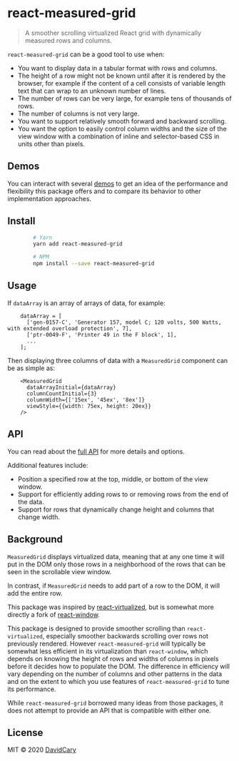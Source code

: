 # react-measured-grid

> A smoother scrolling virtualized React grid with dynamically measured rows and columns.

`react-measured-grid` can be a good tool to use when:

  - You want to display data in a tabular format with rows and columns.
  - The height of a row might not be known until after it is rendered by the browser,
      for example if the content of a cell consists of variable length text
      that can wrap to an unknown number of lines.
  - The number of rows can be very large, for example tens of thousands of rows.
  - The number of columns is not very large.
  - You want to support relatively smooth forward and backward scrolling.
  - You want the option to easily control column widths
      and the size of the view window
      with a combination of inline and selector-based CSS
      in units other than pixels.

## Demos

You can interact with several 
[demos](https://DavidCary.github.io/react-measured-grid/demos.html)
to get an idea of the performance and flexibility this package offers
and to compare its behavior to other implementation approaches.

## Install

```bash
        # Yarn
        yarn add react-measured-grid

        # NPM
        npm install --save react-measured-grid
```

## Usage

If `dataArray` is an array of arrays of data, for example:

        dataArray = [
          ['gen-0157-C', 'Generator 157, model C; 120 volts, 500 Watts, with extended overload protection', 7],
          ['ptr-0049-F', 'Printer 49 in the F block', 1],
          ...
        ];

Then displaying three columns of data with a `MeasuredGrid` component
can be as simple as:

        <MeasuredGrid
          dataArrayInitial={dataArray}
          columnCountInitial={3}
          columnWidth={['15ex', '45ex', '8ex']}
          viewStyle={{width: 75ex, height: 20ex}}
        />
    
## API

You can read about the
[full API](https://DavidCary.github.io/react-measured-grid/)
for more details and options.

Additional features include:

  - Position a specified row at the top, middle, or bottom
      of the view window.
  - Support for efficiently adding rows to or removing rows from
      the end of the data.
  - Support for rows that dynamically change height
      and columns that change width.

## Background

`MeasuredGrid` displays virtualized data,
meaning that at any one time it will put in the DOM
only those rows in a neighborhood of the rows
that can be seen in the scrollable view window.

In contrast, if `MeasuredGrid` needs to add part of a row to the DOM,
it will add the entire row.

This package was inspired by
[react-virtualized](https://npmjs.com/package/react-virtualized),
but is somewhat more directly a fork of
[react-window](https://npmjs.co/package/react-window).

This package is designed
to provide smoother scrolling than `react-virtualized`,
especially smoother backwards scrolling over rows not previously rendered.
However `react-measured-grid` will typically be somewhat less efficient
in its virtualization than `react-window`,
which depends on knowing the height of rows
and widths of columns in pixels
before it decides how to populate the DOM.
The difference in efficiency will vary
depending on the number of columns and other patterns in the data
and on the extent to which you use features of `react-measured-grid`
to tune its performance.

While `react-measured-grid` borrowed many ideas from those packages,
it does not attempt to provide an API that is compatible with either one.

## License

MIT © 2020 [DavidCary](https://github.com/DavidCary)

 
